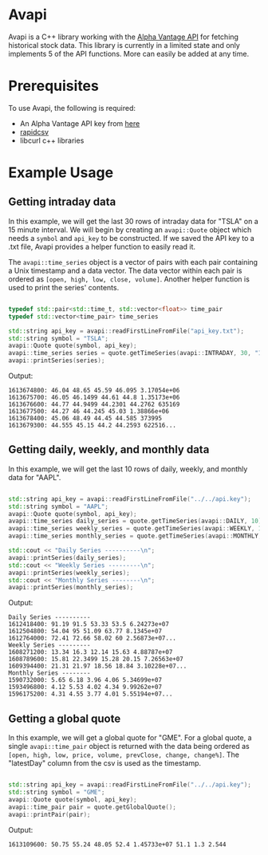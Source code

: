 # Avapi
Avapi is a C++ library working with the [Alpha Vantage API](https://www.alphavantage.co/) for fetching historical stock data. This library is currently in a limited state and only implements 5 of the API functions. More can easily be added at any time.


# Prerequisites
To use Avapi, the following is required:
* An Alpha Vantage API key from [here](https://www.alphavantage.co/support/#api-key)
* [rapidcsv](https://github.com/d99kris/rapidcsv)
* libcurl c++ libraries


# Example Usage
## Getting intraday data
In this example, we will get the last 30 rows of intraday data for "TSLA" on a 15 minute interval. We will begin by creating an ```avapi::Quote``` object which needs a ```symbol``` and ```api_key``` to be constructed. If we saved the API key to a .txt file, Avapi provides a helper function to easily read it.

The ```avapi::time_series``` object is a vector of pairs with each pair containing a Unix timestamp and a data vector. The data vector within each pair is ordered as ```[open, high, low, close, volume]```. Another helper function is used to print the series' contents.

```C++

typedef std::pair<std::time_t, std::vector<float>> time_pair
typedef std::vector<time_pair> time_series

std::string api_key = avapi::readFirstLineFromFile("api_key.txt");
std::string symbol = "TSLA";
avapi::Quote quote(symbol, api_key);
avapi::time_series series = quote.getTimeSeries(avapi::INTRADAY, 30, "15min");
avapi::printSeries(series);

```

Output:

```
1613674800: 46.04 48.65 45.59 46.095 3.17054e+06
1613675700: 46.05 46.1499 44.61 44.8 1.35173e+06
1613676600: 44.77 44.9499 44.2301 44.2762 635169
1613677500: 44.27 46 44.245 45.03 1.38866e+06
1613678400: 45.06 48.49 44.45 44.585 373995
1613679300: 44.555 45.15 44.2 44.2593 622516...
```

## Getting daily, weekly, and monthly data
In this example, we will get the last 10 rows of daily, weekly, and monthly data for "AAPL".

```C++

std::string api_key = avapi::readFirstLineFromFile("../../api.key");
std::string symbol = "AAPL";
avapi::Quote quote(symbol, api_key);
avapi::time_series daily_series = quote.getTimeSeries(avapi::DAILY, 10);
avapi::time_series weekly_series = quote.getTimeSeries(avapi::WEEKLY, 10);
avapi::time_series monthly_series = quote.getTimeSeries(avapi::MONTHLY, 10);

std::cout << "Daily Series ----------\n";
avapi::printSeries(daily_series);
std::cout << "Weekly Series ---------\n";
avapi::printSeries(weekly_series);
std::cout << "Monthly Series --------\n";
avapi::printSeries(monthly_series);

```

Output:

```
Daily Series ----------
1612418400: 91.19 91.5 53.33 53.5 6.24273e+07
1612504800: 54.04 95 51.09 63.77 8.1345e+07
1612764000: 72.41 72.66 58.02 60 2.56873e+07...
Weekly Series ---------
1608271200: 13.34 16.3 12.14 15.63 4.88787e+07
1608789600: 15.81 22.3499 15.28 20.15 7.26563e+07
1609394400: 21.31 21.97 18.56 18.84 3.10228e+07...
Monthly Series --------
1590732000: 5.65 6.18 3.96 4.06 5.34699e+07
1593496800: 4.12 5.53 4.02 4.34 9.99262e+07
1596175200: 4.31 4.55 3.77 4.01 5.55194e+07...
```

## Getting a global quote
In this example, we will get a global quote for "GME". For a global quote, a single ```avapi::time_pair``` object is returned with the data being ordered as ```[open, high, low, price, volume, prevClose, change, change%]```. The "latestDay" column from the csv is used as the timestamp.

```C++

std::string api_key = avapi::readFirstLineFromFile("../../api.key");
std::string symbol = "GME";
avapi::Quote quote(symbol, api_key);
avapi::time_pair pair = quote.getGlobalQuote();
avapi::printPair(pair);

```

Output:

```
1613109600: 50.75 55.24 48.05 52.4 1.45733e+07 51.1 1.3 2.544
```

